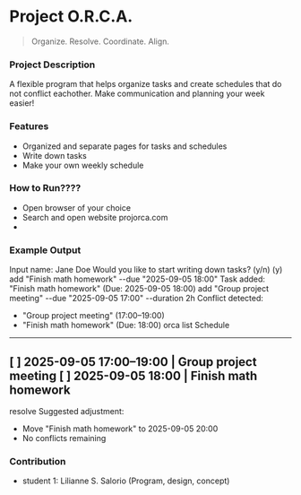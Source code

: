 # Project O.R.C.A.
> Organize. Resolve. Coordinate. Align.
### Project Description
A flexible program that helps organize tasks and create schedules that do not conflict eachother. Make 
communication and planning your week easier!
### Features
- Organized and separate pages for tasks and schedules
- Write down tasks 
- Make your own weekly schedule
### How to Run????
- Open browser of your choice
- Search and open website projorca.com
-
### Example Output
Input name: Jane Doe
Would you like to start writing down tasks? (y/n) 
(y) 
add "Finish math homework" --due "2025-09-05 18:00"
Task added: "Finish math homework" (Due: 2025-09-05 18:00)
add "Group project meeting" --due "2025-09-05 17:00" --duration 2h
Conflict detected:
- "Group project meeting" (17:00–19:00)
- "Finish math homework" (Due: 18:00)
orca list
Schedule
----------------------------------------
[ ] 2025-09-05 17:00–19:00 | Group project meeting
[ ] 2025-09-05 18:00 | Finish math homework
----------------------------------------
resolve
Suggested adjustment:
- Move "Finish math homework" to 2025-09-05 20:00
- No conflicts remaining
### Contribution
- student 1: Lilianne S. Salorio (Program, design, concept)
